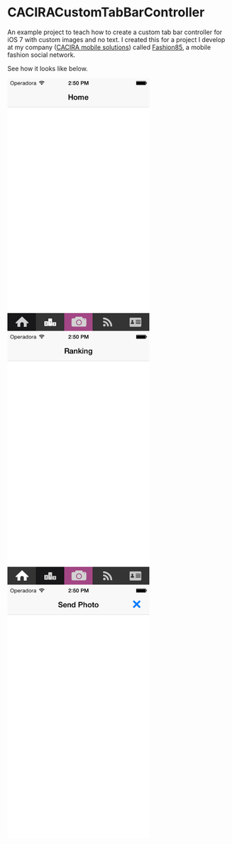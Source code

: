 CACIRACustomTabBarController
============================

An example project to teach how to create a custom tab bar controller for iOS 7 with custom images and no text. 
I created this for a project I develop at my company (<a href="http://cacira.com.br">CACIRA mobile solutions</a>) called <a href="http://fashion85.com">Fashion85</a>, a mobile fashion social network.

See how it looks like below.

<img src="screenshots/screenshot1.png" width="320" height="568" />

<img src="screenshots/screenshot2.png" width="320" height="568" />

<img src="screenshots/screenshot3.png" width="320" height="568" />
